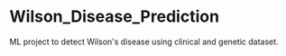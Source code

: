 # Wilson_Disease_Prediction
ML project to detect Wilson's disease using clinical and genetic dataset.
